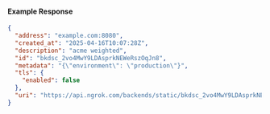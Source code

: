 <!-- Code generated for API Clients. DO NOT EDIT. -->
#### Example Response
```json
{
  "address": "example.com:8080",
  "created_at": "2025-04-16T10:07:28Z",
  "description": "acme weighted",
  "id": "bkdsc_2vo4MwY9LDAsprkNEWeRszOqJn8",
  "metadata": "{\"environment\": \"production\"}",
  "tls": {
    "enabled": false
  },
  "uri": "https://api.ngrok.com/backends/static/bkdsc_2vo4MwY9LDAsprkNEWeRszOqJn8"
}
